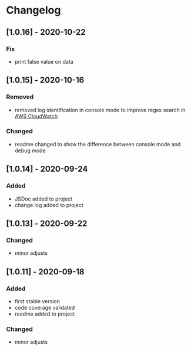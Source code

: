 # Changelog

## [1.0.16] - 2020-10-22

### Fix

- print false value on data

## [1.0.15] - 2020-10-16

### Removed

- removed log identification in console mode to improve regex search in [AWS CloudWatch](https://docs.aws.amazon.com/AmazonCloudWatch/latest/logs/WhatIsCloudWatchLogs.html)

### Changed

- readme changed to show the difference between console mode and debug mode
  
## [1.0.14] - 2020-09-24

### Added

- JSDoc added to project
- change log added to project

## [1.0.13] - 2020-09-22

### Changed

- minor adjusts

## [1.0.11] - 2020-09-18

### Added

- first stable version
- code coverage validated
- readme added to project

### Changed

- minor adjusts

